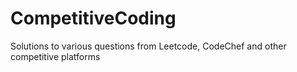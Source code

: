 # CompetitiveCoding
Solutions to various questions from Leetcode, CodeChef and other competitive platforms
